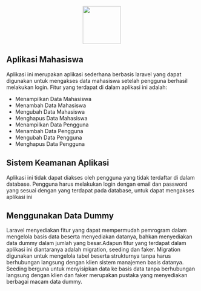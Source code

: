 <p align="center"><a href="https://laravel.com" target="_blank"><img src="https://sendimas.ukdw.ac.id/public/site/images/bene/33.ukdw.png" width="100"></a></p>

## Aplikasi Mahasiswa
Aplikasi ini merupakan aplikasi sederhana berbasis laravel yang dapat digunakan untuk mengakses data mahasiswa setelah pengguna berhasil melakukan login. Fitur yang terdapat di dalam aplikasi ini adalah:

- Menampilkan Data Mahasiswa
- Menambah Data Mahasiswa
- Mengubah Data Mahasiswa
- Menghapus Data Mahasiswa
- Menampilkan Data Pengguna
- Menambah Data Pengguna
- Mengubah Data Pengguna
- Menghapus Data Pengguna

## Sistem Keamanan Aplikasi
Aplikasi ini tidak dapat diakses oleh pengguna yang tidak terdaftar di dalam database. Pengguna harus melakukan login dengan email dan password yang sesuai dengan yang terdapat pada database, untuk dapat mengakses aplikasi ini

## Menggunakan Data Dummy
Laravel menyediakan fitur yang dapat mempermudah pemrogram dalam mengelola basis data beserta menyediakan datanya, bahkan menyediakan data dummy dalam jumlah yang besar.Adapun fitur yang terdapat dalam aplikasi ini diantaranya adalah migration, seeding dan faker. Migration digunakan untuk mengelola tabel beserta strukturnya tanpa harus berhubungan langsung dengan klien sistem manajemen basis datanya. Seeding berguna untuk menyisipkan data ke basis data tanpa berhubungan langsung dengan klien dan faker merupakan pustaka yang menyediakan berbagai macam data dummy. 

